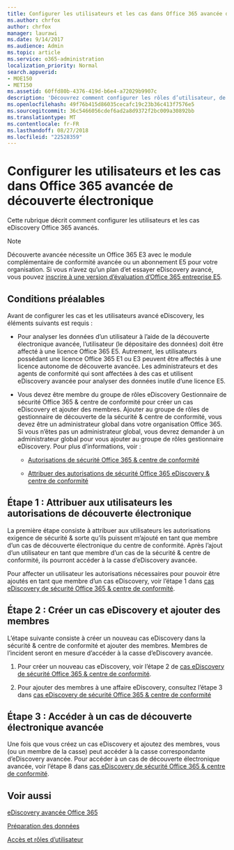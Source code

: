 ```yaml
---
title: Configurer les utilisateurs et les cas dans Office 365 avancée de découverte électronique
ms.author: chrfox
author: chrfox
manager: laurawi
ms.date: 9/14/2017
ms.audience: Admin
ms.topic: article
ms.service: o365-administration
localization_priority: Normal
search.appverid:
- MOE150
- MET150
ms.assetid: 60ffd80b-4376-419d-b6e4-a72029b9907c
description: 'Découvrez comment configurer les rôles d’utilisateur, de créer des cas et affecter des utilisateurs au cas dans Office 365 avancée de découverte électronique.  '
ms.openlocfilehash: 49f76b415d86035cecafc19c23b36c413f7576e5
ms.sourcegitcommit: 36c5466056cdef6ad2a8d9372f2bc009a30892bb
ms.translationtype: MT
ms.contentlocale: fr-FR
ms.lasthandoff: 08/27/2018
ms.locfileid: "22528359"
---
```

# <a name="set-up-users-and-cases-in-office-365-advanced-ediscovery"></a>Configurer les utilisateurs et les cas dans Office 365 avancée de découverte électronique

Cette rubrique décrit comment configurer les utilisateurs et les cas eDiscovery Office 365 avancés.
  
> [!NOTE]
> Découverte avancée nécessite un Office 365 E3 avec le module complémentaire de conformité avancée ou un abonnement E5 pour votre organisation. Si vous n’avez qu’un plan d’et essayer eDiscovery avancé, vous pouvez [inscrire à une version d’évaluation d’Office 365 entreprise E5](https://go.microsoft.com/fwlink/p/?LinkID=698279). 
  
## <a name="prerequisites"></a>Conditions préalables

Avant de configurer les cas et les utilisateurs avancé eDiscovery, les éléments suivants est requis :
  
- Pour analyser les données d’un utilisateur à l’aide de la découverte électronique avancée, l’utilisateur (le dépositaire des données) doit être affecté à une licence Office 365 E5. Autrement, les utilisateurs possédant une licence Office 365 E1 ou E3 peuvent être affectés à une licence autonome de découverte avancée. Les administrateurs et des agents de conformité qui sont affectées à des cas et utilisent eDiscovery avancée pour analyser des données inutile d’une licence E5. 
    
- Vous devez être membre du groupe de rôles eDiscovery Gestionnaire de sécurité Office 365 &amp; centre de conformité pour créer un cas eDiscovery et ajouter des membres. Ajouter au groupe de rôles de gestionnaire de découverte de la sécurité &amp; centre de conformité, vous devez être un administrateur global dans votre organisation Office 365. Si vous n’êtes pas un administrateur global, vous devrez demander à un administrateur global pour vous ajouter au groupe de rôles gestionnaire eDiscovery. Pour plus d’informations, voir :
    
  - [Autorisations de sécurité Office 365 &amp; centre de conformité](permissions-in-the-security-and-compliance-center.md)
    
  - [Attribuer des autorisations de sécurité Office 365 eDiscovery &amp; centre de conformité](assign-ediscovery-permissions.md)
    
## <a name="step-1-assign-users-ediscovery-permissions"></a>Étape 1 : Attribuer aux utilisateurs les autorisations de découverte électronique

La première étape consiste à attribuer aux utilisateurs les autorisations exigence de sécurité &amp; sorte qu’ils puissent m’ajouté en tant que membre d’un cas de découverte électronique du centre de conformité. Après l’ajout d’un utilisateur en tant que membre d’un cas de la sécurité &amp; centre de conformité, ils pourront accéder à la casse d’eDiscovery avancée.
  
Pour affecter un utilisateur les autorisations nécessaires pour pouvoir être ajoutés en tant que membre d’un cas eDiscovery, voir l’étape 1 dans [cas eDiscovery de sécurité Office 365 &amp; centre de conformité](ediscovery-cases.md#step-1-assign-ediscovery-permissions-to-potential-case-members).
  
## <a name="step-2-create-an-ediscovery-case-and-add-members"></a>Étape 2 : Créer un cas eDiscovery et ajouter des membres

L’étape suivante consiste à créer un nouveau cas eDiscovery dans la sécurité &amp; centre de conformité et ajouter des membres. Membres de l’incident seront en mesure d’accéder à la casse d’eDiscovery avancée.
  
1. Pour créer un nouveau cas eDiscovery, voir l’étape 2 de [cas eDiscovery de sécurité Office 365 &amp; centre de conformité](ediscovery-cases.md#step-2-create-a-new-case).
    
2. Pour ajouter des membres à une affaire eDiscovery, consultez l’étape 3 dans [cas eDiscovery de sécurité Office 365 &amp; centre de conformité](ediscovery-cases.md#step-3-add-members-to-a-case)
    
## <a name="step-3-go-a-case-in-advanced-ediscovery"></a>Étape 3 : Accéder à un cas de découverte électronique avancée

Une fois que vous créez un cas eDiscovery et ajoutez des membres, vous (ou un membre de la casse) peut accéder à la casse correspondante d’eDiscovery avancée. Pour accéder à un cas de découverte électronique avancée, voir l’étape 8 dans [cas eDiscovery de sécurité Office 365 &amp; centre de conformité](ediscovery-cases.md#step-8-go-to-the-case-in-advanced-ediscovery).
  
## <a name="see-also"></a>Voir aussi

[eDiscovery avancée Office 365](office-365-advanced-ediscovery.md)
  
[Préparation des données](prepare-data-for-advanced-ediscovery.md)
  
[Accès et rôles d’utilisateur](user-roles-and-access-in-advanced-ediscovery.md)

